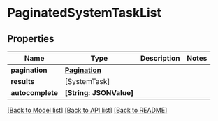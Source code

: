 # PaginatedSystemTaskList

## Properties
Name | Type | Description | Notes
------------ | ------------- | ------------- | -------------
**pagination** | [**Pagination**](Pagination.md) |  | 
**results** | [SystemTask] |  | 
**autocomplete** | **[String: JSONValue]** |  | 

[[Back to Model list]](../README.md#documentation-for-models) [[Back to API list]](../README.md#documentation-for-api-endpoints) [[Back to README]](../README.md)


